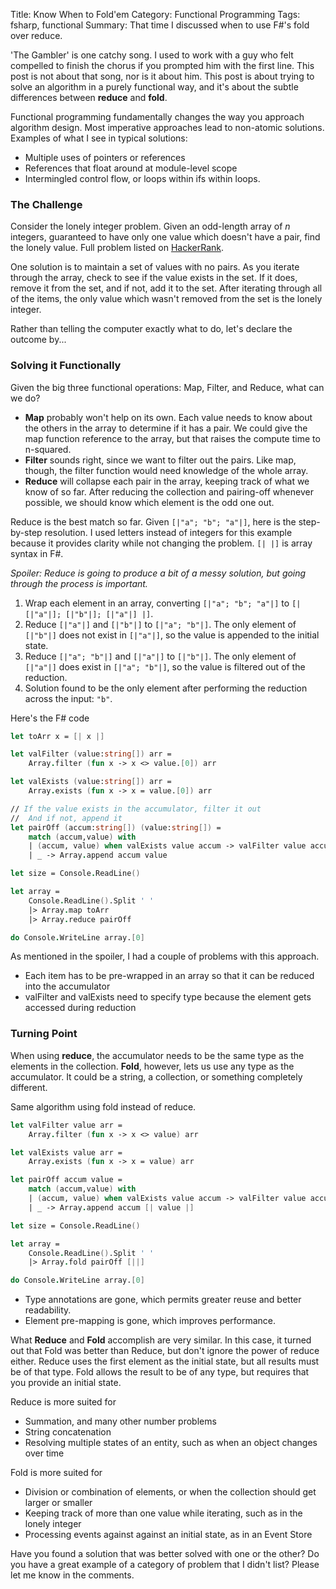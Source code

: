 Title: Know When to Fold'em
Category: Functional Programming
Tags: fsharp, functional
Summary: That time I discussed when to use F#'s fold over reduce.

'The Gambler' is one catchy song. I used to work with a guy who felt compelled to finish the chorus if you prompted him with the first line. This post is not about that song, nor is it about him. This post is about trying to solve an algorithm in a purely functional way, and it's about the subtle differences between __reduce__ and __fold__.

<!--more-->

Functional programming fundamentally changes the way you approach algorithm design. Most imperative approaches lead to non-atomic solutions. Examples of what I see in typical solutions:

- Multiple uses of pointers or references
- References that float around at module-level scope
- Intermingled control flow, or loops within ifs within loops.

### The Challenge

Consider the lonely integer problem. Given an odd-length array of *n* integers, guaranteed to have only one value which doesn't have a pair, find the lonely value. Full problem listed on [HackerRank](https://www.hackerrank.com/challenges/lonely-integer).

One solution is to maintain a set of values with no pairs. As you iterate through the array, check to see if the value exists in the set. If it does, remove it from the set, and if not, add it to the set. After iterating through all of the items, the only value which wasn't removed from the set is the lonely integer.

Rather than telling the computer exactly what to do, let's declare the outcome by...

### Solving it Functionally

Given the big three functional operations: Map, Filter, and Reduce, what can we do?

- __Map__ probably won't help on its own. Each value needs to know about the others in the array to determine if it has a pair. We could give the map function reference to the array, but that raises the compute time to n-squared.
- __Filter__ sounds right, since we want to filter out the pairs. Like map, though, the filter function would need knowledge of the whole array.
- __Reduce__ will collapse each pair in the array, keeping track of what we know of so far. After reducing the collection and pairing-off whenever possible, we should know which element is the odd one out.

Reduce is the best match so far. Given `[|"a"; "b"; "a"|]`, here is the step-by-step resolution. I used letters instead of integers for this example because it provides clarity while not changing the problem. `[| |]` is array syntax in F#.

*Spoiler: Reduce is going to produce a bit of a messy solution, but going through the process is important.*

1. Wrap each element in an array, converting `[|"a"; "b"; "a"|]` to `[| [|"a"|]; [|"b"|]; [|"a"|] |]`.
2. Reduce `[|"a"|]` and `[|"b"|]` to `[|"a"; "b"|]`. The only element of `[|"b"|]` does not exist in `[|"a"|]`, so the value is appended to the initial state.
3. Reduce `[|"a"; "b"|]` and `[|"a"|]` to `[|"b"|]`. The only element of `[|"a"|]` does exist in `[|"a"; "b"|]`, so the value is filtered out of the reduction.
4. Solution found to be the only element after performing the reduction across the input: `"b"`.

Here's the F# code

```fsharp
let toArr x = [| x |]

let valFilter (value:string[]) arr =
    Array.filter (fun x -> x <> value.[0]) arr

let valExists (value:string[]) arr =
    Array.exists (fun x -> x = value.[0]) arr

// If the value exists in the accumulator, filter it out
//  And if not, append it
let pairOff (accum:string[]) (value:string[]) =
    match (accum,value) with
    | (accum, value) when valExists value accum -> valFilter value accum
    | _ -> Array.append accum value

let size = Console.ReadLine()

let array =
    Console.ReadLine().Split ' '
    |> Array.map toArr
    |> Array.reduce pairOff

do Console.WriteLine array.[0]
```

As mentioned in the spoiler, I had a couple of problems with this approach.

- Each item has to be pre-wrapped in an array so that it can be reduced into the accumulator
- valFilter and valExists need to specify type because the element gets accessed during reduction

### Turning Point

When using **reduce**, the accumulator needs to be the same type as the elements in the collection. **Fold**, however, lets us use any type as the accumulator. It could be a string, a collection, or something completely different.

Same algorithm using fold instead of reduce.

```fsharp
let valFilter value arr =
    Array.filter (fun x -> x <> value) arr

let valExists value arr =
    Array.exists (fun x -> x = value) arr

let pairOff accum value =
    match (accum,value) with
    | (accum, value) when valExists value accum -> valFilter value accum
    | _ -> Array.append accum [| value |]

let size = Console.ReadLine()

let array =
    Console.ReadLine().Split ' '
    |> Array.fold pairOff [||]

do Console.WriteLine array.[0]
```

- Type annotations are gone, which permits greater reuse and better readability.
- Element pre-mapping is gone, which improves performance.

What **Reduce** and **Fold** accomplish are very similar. In this case, it turned out that Fold was better than Reduce, but don't ignore the power of reduce either. Reduce uses the first element as the initial state, but all results must be of that type. Fold allows the result to be of any type, but requires that you provide an initial state.

Reduce is more suited for

- Summation, and many other number problems
- String concatenation
- Resolving multiple states of an entity, such as when an object changes over time

Fold is more suited for

- Division or combination of elements, or when the collection should get larger or smaller
- Keeping track of more than one value while iterating, such as in the lonely integer
- Processing events against against an initial state, as in an Event Store

Have you found a solution that was better solved with one or the other? Do you have a great example of a category of problem that I didn't list? Please let me know in the comments.
